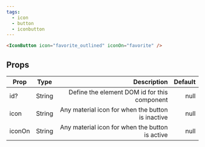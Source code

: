 ```yaml
---
tags:
  - icon
  - button
  - iconbutton
---
```


<DisplayComponent>
<IconButton icon="favorite_outlined" iconOn="favorite" />
</DisplayComponent>

```html
<IconButton icon="favorite_outlined" iconOn="favorite" />
```
## Props

| Prop        | Type           | Description  | Default |
| ------------- |:-------------:| -----:| -----:|
| id? | String | Define the element DOM id for this component | null |
| icon | String | Any material icon for when the button is inactive | null |
| iconOn | String | Any material icon for when the button is active | null |